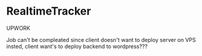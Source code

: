 # RealtimeTracker
UPWORK


Job can't be compleated since client doesn't want to deploy server on VPS insted, client want's to deploy backend to wordpress???
